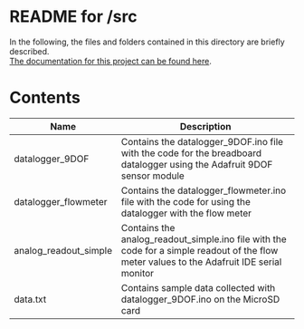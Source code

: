 <h1>README for /src</h1>
<p>
In the following, the files and folders contained in this directory are briefly described.
<br>
<a href="https://global-health-engineering.github.io/pre-cleaning-system-design-for-HDPE-bottles/">The documentation for this project can be found here</a>.
</b>
<br>
</p>

# Contents

| Name      | Description |
| ----------- | ----------- |
| datalogger_9DOF   | Contains the datalogger_9DOF.ino file with the code for the breadboard datalogger using the Adafruit 9DOF sensor module |
| datalogger_flowmeter   | Contains the datalogger_flowmeter.ino file with the code for using the datalogger with the flow meter |
| analog_readout_simple   | Contains the analog_readout_simple.ino file with the code for a simple readout of the flow meter values to the Adafruit IDE serial monitor |
| data.txt   | Contains sample data collected with datalogger_9DOF.ino on the MicroSD card |


